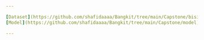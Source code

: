 ```yaml
---

[Dataset](https://github.com/shafidaaaa/Bangkit/tree/main/Capstone/bisindo_data)
[Model](https://github.com/shafidaaaa/Bangkit/tree/main/Capstone/model)

---
```

